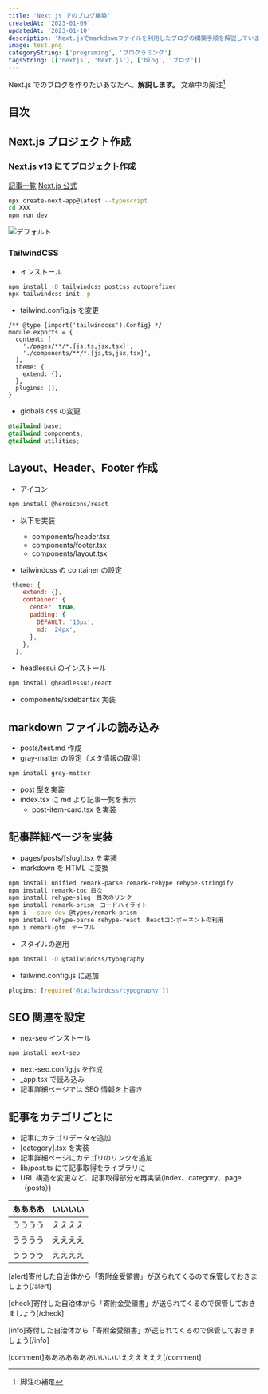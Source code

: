 ```yaml
---
title: 'Next.js でのブログ構築'
createdAt: '2023-01-09'
updatedAt: '2023-01-10'
description: 'Next.jsでmarkdownファイルを利用したブログの構築手順を解説しています。'
image: test.png
categoryString: ['programing', 'プログラミング']
tagsString: [['nextjs', 'Next.js'], ['blog', 'ブログ']]
---
```


Next.js でのブログを作りたいあなたへ。**解説します。**
文章中の脚注[^1]

## 目次

## Next.js プロジェクト作成

### Next.js v13 にてプロジェクト作成

[記事一覧](/)
[Next.js 公式](https://nextjs.org/docs/getting-started)

```bash
npx create-next-app@latest --typescript
cd XXX
npm run dev
```

![デフォルト](/test.png)

### TailwindCSS

- インストール

```bash
npm install -D tailwindcss postcss autoprefixer
npx tailwindcss init -p
```

- tailwind.config.js を変更

```js[class="line-numbers"]
/** @type {import('tailwindcss').Config} */
module.exports = {
  content: [
    './pages/**/*.{js,ts,jsx,tsx}',
    './components/**/*.{js,ts,jsx,tsx}',
  ],
  theme: {
    extend: {},
  },
  plugins: [],
}
```

- globals.css の変更

```css
@tailwind base;
@tailwind components;
@tailwind utilities;
```

## Layout、Header、Footer 作成

- アイコン

```bash
npm install @heroicons/react
```

- 以下を実装

  - components/header.tsx
  - components/footer.tsx
  - components/layout.tsx

- tailwindcss の container の設定

```js
 theme: {
    extend: {},
    container: {
      center: true,
      padding: {
        DEFAULT: '16px',
        md: '24px',
      },
    },
  },
```

- headlessui のインストール

```bash
npm install @headlessui/react
```

- components/sidebar.tsx 実装

## markdown ファイルの読み込み

- posts/test.md 作成
- gray-matter の設定（メタ情報の取得）

```bash
npm install gray-matter
```

- post 型を実装
- index.tsx に md より記事一覧を表示
  - post-item-card.tsx を実装

## 記事詳細ページを実装

- pages/posts/[slug].tsx を実装
- markdown を HTML に変換

```bash
npm install unified remark-parse remark-rehype rehype-stringify
npm install remark-toc 目次
npm install rehype-slug　目次のリンク
npm install remark-prism　コードハイライト
npm i --save-dev @types/remark-prism
npm install rehype-parse rehype-react　Reactコンポーネントの利用
npm i remark-gfm　テーブル
```

- スタイルの適用

```bash
npm install -D @tailwindcss/typography
```

- tailwind.config.js に追加

```js
plugins: [require('@tailwindcss/typography')]
```

## SEO 関連を設定

- nex-seo インストール

```bash
npm install next-seo
```

- next-seo.config.js を作成
- \_app.tsx で読み込み
- 記事詳細ページでは SEO 情報を上書き

## 記事をカテゴリごとに

- 記事にカテゴリデータを追加
- [category].tsx を実装
- 記事詳細ページにカテゴリのリンクを追加
- lib/post.ts にて記事取得をライブラリに
- URL 構造を変更など、記事取得部分を再実装(index、category、page（posts）)

| ああああ | いいいい |
| -------- | -------- |
| うううう | ええええ |
| うううう | ええええ |
| うううう | ええええ |

[alert]寄付した自治体から「寄附金受領書」が送られてくるので保管しておきましょう[/alert]

[check]寄付した自治体から「寄附金受領書」が送られてくるので保管しておきましょう[/check]

[info]寄付した自治体から「寄附金受領書」が送られてくるので保管しておきましょう[/info]

[comment]あああああああいいいいええええええ[/comment]

[^1]: 脚注の補足
